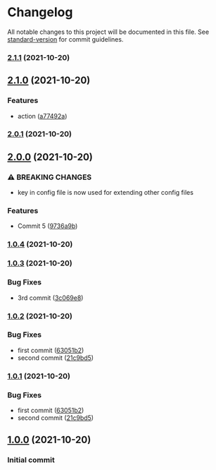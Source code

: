 # Changelog

All notable changes to this project will be documented in this file. See [standard-version](https://github.com/conventional-changelog/standard-version) for commit guidelines.

### [2.1.1](https://github.com/impleotv/githubtest/compare/v2.1.0...v2.1.1) (2021-10-20)

## [2.1.0](https://github.com/impleotv/githubtest/compare/v2.0.1...v2.1.0) (2021-10-20)


### Features

* action ([a77492a](https://github.com/impleotv/githubtest/commit/a77492a0bec0c3ca25fad1dce614769ff4a09516))

### [2.0.1](https://github.com/impleotv/githubtest/compare/v2.0.0...v2.0.1) (2021-10-20)

## [2.0.0](https://github.com/impleotv/githubtest/compare/v1.0.4...v2.0.0) (2021-10-20)


### ⚠ BREAKING CHANGES

* key in config file is now used for extending other config files

### Features

* Commit 5 ([9736a9b](https://github.com/impleotv/githubtest/commit/9736a9b2512fc3d2644a40022355ab3c723e7334))

### [1.0.4](https://github.com/impleotv/githubtest/compare/v1.0.3...v1.0.4) (2021-10-20)

### [1.0.3](https://github.com/impleotv/githubtest/compare/v1.0.2...v1.0.3) (2021-10-20)


### Bug Fixes

* 3rd commit ([3c069e8](https://github.com/impleotv/githubtest/commit/3c069e8704f0302182cc5aff89840c9de240d053))

### [1.0.2](https://github.com/impleotv/githubtest/compare/v1.0.0...v1.0.2) (2021-10-20)


### Bug Fixes

* first commit ([63051b2](https://github.com/impleotv/githubtest/commit/63051b26ba70433670249b17342a50c627016cf7))
* second commit ([21c9bd5](https://github.com/impleotv/githubtest/commit/21c9bd5914ee3fd2691da989fbf822cd65285350))

### [1.0.1](https://github.com/impleotv/githubtest/compare/v1.0.0...v1.0.1) (2021-10-20)


### Bug Fixes

* first commit ([63051b2](https://github.com/impleotv/githubtest/commit/63051b26ba70433670249b17342a50c627016cf7))
* second commit ([21c9bd5](https://github.com/impleotv/githubtest/commit/21c9bd5914ee3fd2691da989fbf822cd65285350))

## [1.0.0](https://github.com/impleotv/githubtest/compare/v1.0.1...v1.0.0) (2021-10-20)
### Initial commit 
